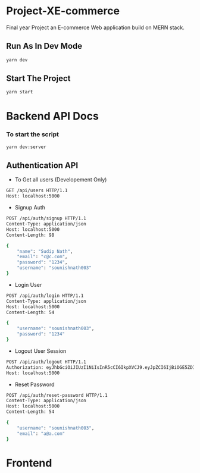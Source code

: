 # Project-XE-commerce
Final year Project an E-commerce Web application build on MERN stack.

## Run As In Dev Mode
```bash
yarn dev
```
## Start The Project
```bash
yarn start
```

# Backend API Docs

### To start the script
```bash
yarn dev:server
```

## Authentication API
- To Get all users (Developement Only)
```bash
GET /api/users HTTP/1.1
Host: localhost:5000
```

- Signup Auth
```bash
POST /api/auth/signup HTTP/1.1
Content-Type: application/json
Host: localhost:5000
Content-Length: 98

{
	"name": "Sudip Nath",
	"email": "c@c.com",
	"password": "1234",
	"username": "sounishnath003"
}
```

- Login User
```bash
POST /api/auth/login HTTP/1.1
Content-Type: application/json
Host: localhost:5000
Content-Length: 54

{
	"username": "sounishnath003",
	"password": "1234"
}
```

- Logout User Session
```bash
POST /api/auth/logout HTTP/1.1
Authorization: eyJhbGciOiJIUzI1NiIsInR5cCI6IkpXVCJ9.eyJpZCI6IjBiOGE5ZDI1LTBiN2QtNGFkMi1hZDAxLWE2ZmYzOWU4MTliOCIsInVzZXJuYW1lIjoic291bmlzaG5hdGgwMDMiLCJlbWFpbCI6ImFAYS5jb20iLCJpYXQiOjE2MTgzMDQxODZ9.PKWxt1BHXKzpt2FT1LsUyqbX5xvzfUDaPwEkUAEtoJM 
Host: localhost:5000
```

- Reset Password
```bash
POST /api/auth/reset-password HTTP/1.1
Content-Type: application/json
Host: localhost:5000
Content-Length: 54

{
	"username": "sounishnath003",
	"email": "a@a.com"
}
```

# Frontend